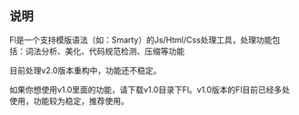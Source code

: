 ## 说明

Fl是一个支持模版语法（如：Smarty）的Js/Html/Css处理工具，处理功能包括：词法分析、美化、代码规范检测、压缩等功能

目前处理v2.0版本重构中，功能还不稳定。

如果你想使用v1.0里面的功能，请下载v1.0目录下Fl。v1.0版本的Fl目前已经多处使用，功能较为稳定，推荐使用。

